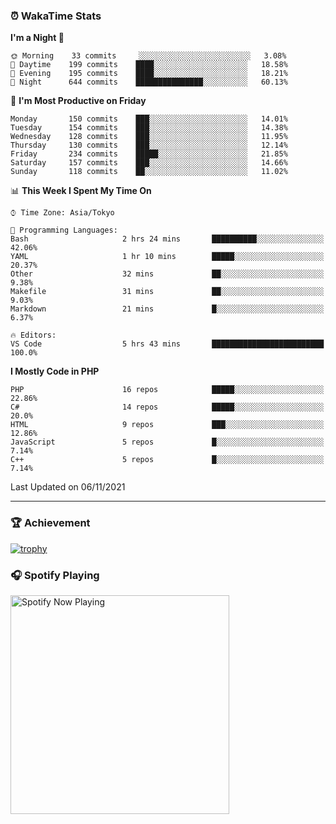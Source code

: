### ⏰ WakaTime Stats


<!--START_SECTION:waka-->
**I'm a Night 🦉** 

```text
🌞 Morning    33 commits     ░░░░░░░░░░░░░░░░░░░░░░░░░   3.08% 
🌆 Daytime    199 commits    ████░░░░░░░░░░░░░░░░░░░░░   18.58% 
🌃 Evening    195 commits    ████░░░░░░░░░░░░░░░░░░░░░   18.21% 
🌙 Night      644 commits    ███████████████░░░░░░░░░░   60.13%

```
📅 **I'm Most Productive on Friday** 

```text
Monday       150 commits    ███░░░░░░░░░░░░░░░░░░░░░░   14.01% 
Tuesday      154 commits    ███░░░░░░░░░░░░░░░░░░░░░░   14.38% 
Wednesday    128 commits    ███░░░░░░░░░░░░░░░░░░░░░░   11.95% 
Thursday     130 commits    ███░░░░░░░░░░░░░░░░░░░░░░   12.14% 
Friday       234 commits    █████░░░░░░░░░░░░░░░░░░░░   21.85% 
Saturday     157 commits    ███░░░░░░░░░░░░░░░░░░░░░░   14.66% 
Sunday       118 commits    ██░░░░░░░░░░░░░░░░░░░░░░░   11.02%

```


📊 **This Week I Spent My Time On** 

```text
⌚︎ Time Zone: Asia/Tokyo

💬 Programming Languages: 
Bash                     2 hrs 24 mins       ██████████░░░░░░░░░░░░░░░   42.06% 
YAML                     1 hr 10 mins        █████░░░░░░░░░░░░░░░░░░░░   20.37% 
Other                    32 mins             ██░░░░░░░░░░░░░░░░░░░░░░░   9.38% 
Makefile                 31 mins             ██░░░░░░░░░░░░░░░░░░░░░░░   9.03% 
Markdown                 21 mins             █░░░░░░░░░░░░░░░░░░░░░░░░   6.37%

🔥 Editors: 
VS Code                  5 hrs 43 mins       █████████████████████████   100.0%

```

**I Mostly Code in PHP** 

```text
PHP                      16 repos            █████░░░░░░░░░░░░░░░░░░░░   22.86% 
C#                       14 repos            █████░░░░░░░░░░░░░░░░░░░░   20.0% 
HTML                     9 repos             ███░░░░░░░░░░░░░░░░░░░░░░   12.86% 
JavaScript               5 repos             █░░░░░░░░░░░░░░░░░░░░░░░░   7.14% 
C++                      5 repos             █░░░░░░░░░░░░░░░░░░░░░░░░   7.14%

```



 Last Updated on 06/11/2021
<!--END_SECTION:waka-->

---

### 🏆 Achievement

[![trophy](https://github-profile-trophy.vercel.app/?username=Slime-hatena&theme=flat&no-bg=true&no-frame=true&column=8)](https://github.com/ryo-ma/github-profile-trophy)

### 🎧 Spotify Playing

[<img src="https://spotify-now-playing-slime-hatena.vercel.app/api/spotify-playing" alt="Spotify Now Playing" width="350" />](https://open.spotify.com/user/slime_hatena)

<!--
**Slime-hatena/Slime-hatena** is a ✨ _special_ ✨ repository because its `README.md` (this file) appears on your GitHub profile.

Here are some ideas to get you started:

- 🔭 I’m currently working on ...
- 🌱 I’m currently learning ...
- 👯 I’m looking to collaborate on ...
- 🤔 I’m looking for help with ...
- 💬 Ask me about ...
- 📫 How to reach me: ...
- 😄 Pronouns: ...
- ⚡ Fun fact: ...
-->
